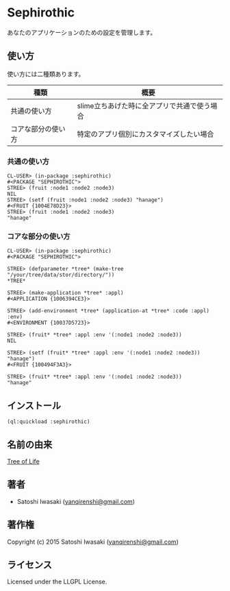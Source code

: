# Sephirothic
あなたのアプリケーションのための設定を管理します。

## 使い方
使い方には二種類あります。

| 種類               | 概要                                        |
|--------------------|---------------------------------------------|
| 共通の使い方       | slime立ちあげた時に全アプリで共通で使う場合 |
| コアな部分の使い方 | 特定のアプリ個別にカスタマイズしたい場合    |

### 共通の使い方
```
CL-USER> (in-package :sephirothic)
#<PACKAGE "SEPHIROTHIC">
STREE> (fruit :node1 :node2 :node3)
NIL
STREE> (setf (fruit :node1 :node2 :node3) "hanage")
#<FRUIT {1004E78D23}>
STREE> (fruit :node1 :node2 :node3)
"hanage"
```

### コアな部分の使い方
```
CL-USER> (in-package :sephirothic)
#<PACKAGE "SEPHIROTHIC">

STREE> (defparameter *tree* (make-tree "/your/tree/data/stor/directory/"))
*TREE*

STREE> (make-application *tree* :appl)
#<APPLICATION {1006394CE3}>

STREE> (add-environment *tree* (application-at *tree* :code :appl) :env)
#<ENVIRONMENT {10037D5723}>

STREE> (fruit* *tree* :appl :env '(:node1 :node2 :node3))
NIL

STREE> (setf (fruit* *tree* :appl :env '(:node1 :node2 :node3)) "hanage")
#<FRUIT {100494F3A3}>

STREE> (fruit* *tree* :appl :env '(:node1 :node2 :node3))
"hanage"
```

## インストール
```
(ql:quickload :sephirothic)
```

## 名前の由来
[Tree of Life](https://en.wikipedia.org/wiki/Tree_of_life)

## 著者

* Satoshi Iwasaki (yanqirenshi@gmail.com)

## 著作権

Copyright (c) 2015 Satoshi Iwasaki (yanqirenshi@gmail.com)

## ライセンス

Licensed under the LLGPL License.
